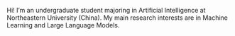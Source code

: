 Hi! I’m an undergraduate student majoring in Artificial Intelligence at Northeastern University (China). My main research interests are in Machine Learning and Large Language Models.
